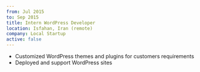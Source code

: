 ```yaml
---
from: Jul 2015
to: Sep 2015
title: Intern WordPress Developer
location: Isfahan, Iran (remote)
company: Local Startup
active: false
---
```


* Customized WordPress themes and plugins for customers requirements
* Deployed and support WordPress sites
